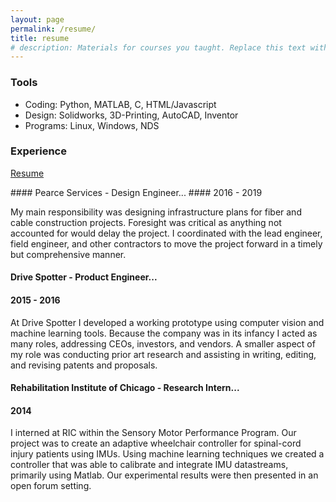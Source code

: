 ```yaml
---
layout: page
permalink: /resume/
title: resume
# description: Materials for courses you taught. Replace this text with your description.
---
```

### Tools

* Coding: Python, MATLAB, C, HTML/Javascript
* Design: Solidworks, 3D-Printing, AutoCAD, Inventor
* Programs: Linux, Windows, NDS

### Experience
<p>
  <a href=""></a><div class=""></div>
  <a href="/assets/pdf/resume.pdf"><div class="color-button">Resume</div></a>
</p>
#### Pearce Services - Design Engineer...
#### <su>2016 - 2019</su>

My main responsibility was designing infrastructure plans for fiber and cable construction projects. Foresight was critical as anything not accounted for would delay the project. I coordinated with the lead engineer, field engineer, and other contractors to move the project forward in a timely but comprehensive manner.

#### Drive Spotter - Product Engineer...
#### <su>2015 - 2016</su>

At Drive Spotter I developed a working prototype using computer vision and machine learning tools.
Because the company was in its infancy I acted as many roles, addressing CEOs, investors, and
vendors. A smaller aspect of my role was conducting prior art research and assisting in writing, editing, and revising patents and proposals.

#### Rehabilitation Institute of Chicago - Research Intern...
#### <su>2014</su>

I interned at RIC within the Sensory Motor Performance Program. Our project was to create an adaptive wheelchair controller for spinal-cord injury patients using IMUs. Using machine learning techniques we created a controller that was able to calibrate and integrate IMU datastreams, primarily using Matlab. Our experimental results were then presented in an open forum setting.
